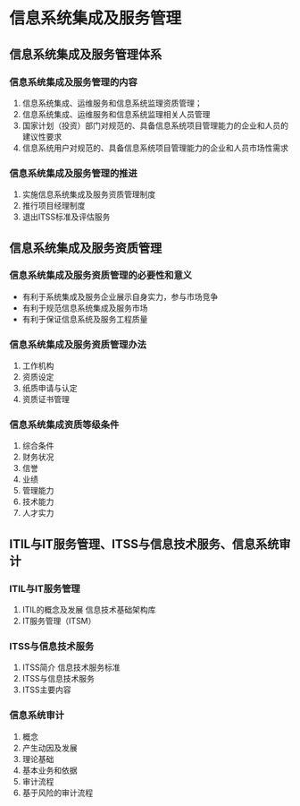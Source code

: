# 信息系统集成及服务管理

## 信息系统集成及服务管理体系
### 信息系统集成及服务管理的内容
1. 信息系统集成、运维服务和信息系统监理资质管理；
2. 信息系统集成、运维服务和信息系统监理相关人员管理
3. 国家计划（投资）部门对规范的、具备信息系统项目管理能力的企业和人员的建议性要求
4. 信息系统用户对规范的、具备信息系统项目管理能力的企业和人员市场性需求
### 信息系统集成及服务管理的推进
1. 实施信息系统集成及服务资质管理制度
2. 推行项目经理制度
3. 退出ITSS标准及评估服务

## 信息系统集成及服务资质管理
### 信息系统集成及服务资质管理的必要性和意义
- 有利于系统集成及服务企业展示自身实力，参与市场竞争
- 有利于规范信息系统集成及服务市场
- 有利于保证信息系统及服务工程质量
### 信息系统集成及服务资质管理办法
1. 工作机构
2. 资质设定
3. 纸质申请与认定
4. 资质证书管理
### 信息系统集成资质等级条件
1. 综合条件
2. 财务状况
3. 信誉
4. 业绩
5. 管理能力
6. 技术能力
7. 人才实力

## ITIL与IT服务管理、ITSS与信息技术服务、信息系统审计
### ITIL与IT服务管理
1. ITIL的概念及发展
信息技术基础架构库
2. IT服务管理（ITSM）
### ITSS与信息技术服务
1. ITSS简介
信息技术服务标准
2. ITSS与信息技术服务
3. ITSS主要内容
### 信息系统审计
1. 概念
2. 产生动因及发展
3. 理论基础
4. 基本业务和依据
5. 审计流程
6. 基于风险的审计流程
